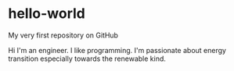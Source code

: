 # hello-world
My very first repository on GitHub

Hi I'm an engineer. I like programming. 
I'm passionate about energy transition especially towards the renewable kind.
